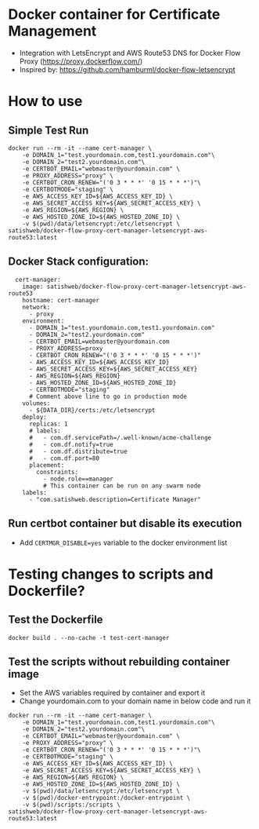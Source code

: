 # Docker container for Certificate Management 
- Integration with LetsEncrypt and AWS Route53 DNS for Docker Flow Proxy (https://proxy.dockerflow.com/)
- Inspired by: https://github.com/hamburml/docker-flow-letsencrypt

# How to use
## Simple Test Run

```
docker run --rm -it --name cert-manager \
    -e DOMAIN_1="test.yourdomain.com,test1.yourdomain.com"\
    -e DOMAIN_2="test2.yourdomain.com"\
    -e CERTBOT_EMAIL="webmaster@yourdomain.com" \
    -e PROXY_ADDRESS="proxy" \
    -e CERTBOT_CRON_RENEW="('0 3 * * *' '0 15 * * *')"\
    -e CERTBOTMODE="staging" \
    -e AWS_ACCESS_KEY_ID=${AWS_ACCESS_KEY_ID} \
    -e AWS_SECRET_ACCESS_KEY=${AWS_SECRET_ACCESS_KEY} \
    -e AWS_REGION=${AWS_REGION} \
    -e AWS_HOSTED_ZONE_ID=${AWS_HOSTED_ZONE_ID} \
    -v $(pwd)/data/letsencrypt:/etc/letsencrypt \
satishweb/docker-flow-proxy-cert-manager-letsencrypt-aws-route53:latest
```

## Docker Stack configuration:

```
  cert-manager:
    image: satishweb/docker-flow-proxy-cert-manager-letsencrypt-aws-route53
    hostname: cert-manager
    network:
      - proxy
    environment:
      - DOMAIN_1="test.yourdomain.com,test1.yourdomain.com"
      - DOMAIN_2="test2.yourdomain.com"
      - CERTBOT_EMAIL=webmaster@yourdomain.com
      - PROXY_ADDRESS=proxy
      - CERTBOT_CRON_RENEW="('0 3 * * *' '0 15 * * *')"
      - AWS_ACCESS_KEY_ID=${AWS_ACCESS_KEY_ID}
      - AWS_SECRET_ACCESS_KEY=${AWS_SECRET_ACCESS_KEY}
      - AWS_REGION=${AWS_REGION}
      - AWS_HOSTED_ZONE_ID=${AWS_HOSTED_ZONE_ID}
      - CERTBOTMODE="staging"
      # Comment above line to go in production mode
    volumes:
      - ${DATA_DIR}/certs:/etc/letsencrypt
    deploy:
      replicas: 1
      # labels:
      #   - com.df.servicePath=/.well-known/acme-challenge
      #   - com.df.notify=true
      #   - com.df.distribute=true
      #   - com.df.port=80
      placement:
        constraints:
          - node.role==manager
          # This container can be run on any swarm node
    labels:
      - "com.satishweb.description=Certificate Manager"
```
## Run certbot container but disable its execution
- Add `CERTMGR_DISABLE=yes` variable to the docker environment list

# Testing changes to scripts and Dockerfile?
## Test the Dockerfile
```
docker build . --no-cache -t test-cert-manager
```
## Test the scripts without rebuilding container image
- Set the AWS variables required by container and export it
- Change yourdomain.com to your domain name in below code and run it
```
docker run --rm -it --name cert-manager \
    -e DOMAIN_1="test.yourdomain.com,test1.yourdomain.com"\
    -e DOMAIN_2="test2.yourdomain.com"\
    -e CERTBOT_EMAIL="webmaster@yourdomain.com" \
    -e PROXY_ADDRESS="proxy" \
    -e CERTBOT_CRON_RENEW="('0 3 * * *' '0 15 * * *')"\
    -e CERTBOTMODE="staging" \
    -e AWS_ACCESS_KEY_ID=${AWS_ACCESS_KEY_ID} \
    -e AWS_SECRET_ACCESS_KEY=${AWS_SECRET_ACCESS_KEY} \
    -e AWS_REGION=${AWS_REGION} \
    -e AWS_HOSTED_ZONE_ID=${AWS_HOSTED_ZONE_ID} \
    -v $(pwd)/data/letsencrypt:/etc/letsencrypt \
    -v $(pwd)/docker-entrypoint:/docker-entrypoint \
    -v $(pwd)/scripts:/scripts \
satishweb/docker-flow-proxy-cert-manager-letsencrypt-aws-route53:latest
```